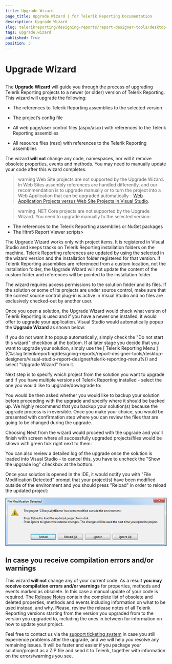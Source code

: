 ```yaml
---
title: Upgrade Wizard
page_title: Upgrade Wizard | for Telerik Reporting Documentation
description: Upgrade Wizard
slug: telerikreporting/designing-reports/report-designer-tools/desktop-designers/visual-studio-report-designer/upgrade-wizard
tags: upgrade,wizard
published: True
position: 3
---
```


# Upgrade Wizard



## 

The __Upgrade Wizard__ will guide you through the process of upgrading Telerik Reporting projects to a newer
          (or older) version of Telerik Reporting. This wizard will upgrade the following:
        

* The references to Telerik Reporting assemblies to the selected version

* The project’s config file

* All web page/user control files (aspx/ascx) with references to the Telerik Reporting assemblies

* All resource files (resx) with references to the Telerik Reporting assemblies

The wizard __will not__ change any code, namespaces, nor will it remove obsolete properties, events
          and methods. You may need to manually update your code after this wizard completes.
        

>warning Web Site projects are not supported by the Upgrade Wizard. In Web Sites assembly references are handled differently,            and our recommendation is to upgrade manually or to turn the project into a Web Application that can be upgraded automatically - [Web Application Projects versus Web Site Projects in Visual Studio](https://msdn.microsoft.com/en-us/library/dd547590(v=vs.110).aspx).          


>warning .NET Core projects are not supported by the Upgrade Wizard. You need to upgrade manually to the selected version:          
* The references to the Telerik Reporting assemblies or NuGet packages
* The Htm5 Report Viewer scripts>


The Upgrade Wizard works only with project items. It is registered in Visual Studio and keeps tracks on Telerik Reporting installation folders on the machine.
          Telerik Reporting references are updated by using the selected in the wizard version and the installation folder registered for that version.
          If Telerik Reporting assemblies are referenced from a custom location, not the installation folder,
          the Upgrade Wizard will not update the content of the custom folder and references will be pointed to the installation folder.
        

The wizard requires access permissions to the solution folder and its files. If the solution or some of its projects are
          under source control, make sure that the correct source control plug-in is active in Visual Studio and no files are exclusively
          checked-out by another user.
        

Once you open a solution, the Upgrade Wizard would check what version of Telerik Reporting is used and if you have a newer one
          installed, it would offer to upgrade your application. Visual Studio would automatically popup the __Upgrade Wizard__
          as shown below:
        



If you do not want it to popup automatically, simply check the "Do not start this wizard" checkbox at the bottom. If at later
          stage you decide that you want to upgrade your solution, simply use the [
            Telerik
            Reporting Menu
          ]({%slug telerikreporting/designing-reports/report-designer-tools/desktop-designers/visual-studio-report-designer/telerik-reporting-menu%}) and select "Upgrade Wizard" from it.
        

Next step is to specify which project from the solution you want to upgrade and if you have multiple versions of Telerik Reporting
          installed - select the one you would like to upgrade/downgrade to:
        





You would be then asked whether you would like to backup your solution before proceeding with the upgrade and specify where it
          should be backed up. We highly recommend that you backup your solution(s) because the upgrade process is irreversible. Once you
          make your choice, you would be presented with confirmation step where you can review the files that are going to be changed
          during the upgrade.
        





Choosing Next from the wizard would proceed with the upgrade and you'll finish with screen where all
          successfully upgraded projects/files would be shown with green tick right next to them:
        



You can also review a detailed log of the upgrade once the solution is loaded into Visual Studio - to cancel this, you have to
          uncheck the "Show the upgrade log" checkbox at the bottom.
        

Once your solution is opened in the IDE, it would notify you with "File Modification Detected" prompt that your project(s) have
          been modified outside of the environment and you should press "Reload" in order to reload the updated project:
        

  
  ![](images/upgwiz5.png)

## In case you receive compilation errors and/or warnings

This wizard __will not__ change any of your current code. As a result __you may receive compilation
            errors and/or warnings__ for properties, methods and events marked as obsolete. In this case a manual update of your code
          is required. The [Release Notes](http://www.telerik.com/products/reporting/whats-new/release-history.aspx) contain the complete list of obsolete and deleted properties, methods and events including information
          on what to be used instead, and why. Please, review the release notes of all Telerik Reporting versions starting from the version you
          upgraded from to the version you upgraded to, including the ones in between for information on how to update your project.
        

Feel free to contact us via the [support ticketing system](http://www.telerik.com/account/support-tickets/available-support-list.aspx) in case you still experience problems after the upgrade, and we
          will help you resolve any remaining issues. It will be faster and easier if you package your solution/project as a ZIP file and
          send it to Telerik, together with information on the errors/warnings you see.
        
